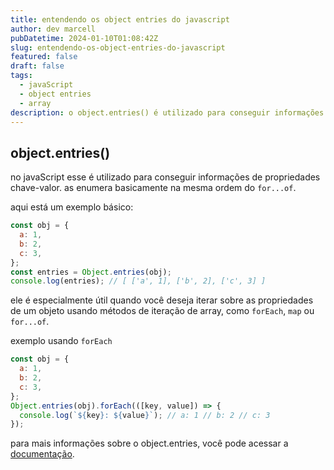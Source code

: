 ```yaml
---
title: entendendo os object entries do javascript
author: dev marcell
pubDatetime: 2024-01-10T01:08:42Z
slug: entendendo-os-object-entries-do-javascript
featured: false
draft: false
tags:
  - javaScript
  - object entries
  - array
description: o object.entries() é utilizado para conseguir informações de propriedades chave-valor. as enumera basicamente na mesma ordem do...
---
```


## object.entries()

no javaScript esse é utilizado para conseguir informações de propriedades chave-valor. as enumera basicamente na mesma ordem do `for...of`.

aqui está um exemplo básico:

```javascript
const obj = {
  a: 1,
  b: 2,
  c: 3,
};
const entries = Object.entries(obj);
console.log(entries); // [ ['a', 1], ['b', 2], ['c', 3] ]
```

ele é especialmente útil quando você deseja iterar sobre as propriedades de um objeto usando métodos de iteração de array, como `forEach`, `map` ou `for...of`.

exemplo usando `forEach`

```javascript
const obj = {
  a: 1,
  b: 2,
  c: 3,
};
Object.entries(obj).forEach(([key, value]) => {
  console.log(`${key}: ${value}`); // a: 1 // b: 2 // c: 3
});
```

para mais informações sobre o object.entries, você pode acessar a <a href='https://developer.mozilla.org/en-US/docs/Web/JavaScript/Reference/Global_Objects/Object/entries'>documentação</a>.
